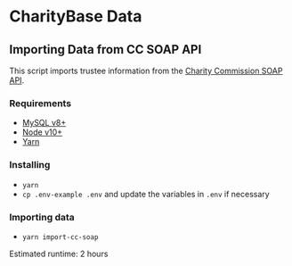 # CharityBase Data

## Importing Data from CC SOAP API

This script imports trustee information from the [Charity Commission SOAP API](https://apps.charitycommission.gov.uk/Showcharity/API/SearchCharitiesV1/Docs/DevGuideHome.aspx).

### Requirements

- [MySQL v8+](https://www.mysql.com)
- [Node v10+](https://nodejs.org)
- [Yarn](https://yarnpkg.com)

### Installing

- `yarn`
- `cp .env-example .env` and update the variables in `.env` if necessary

### Importing data

- `yarn import-cc-soap`

Estimated runtime: 2 hours